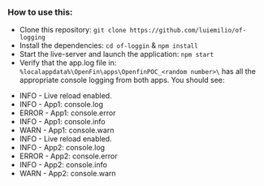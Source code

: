 ### How to use this:

* Clone this repository: `git clone https://github.com/luiemilio/of-logging`
* Install the dependencies: `cd of-loggin` & `npm install`
* Start the live-server and launch the application: `npm start`
* Verify that the app.log file in: `%localappdata%\OpenFin\apps\OpenfinPOC_<random number>\` has all the appropriate console logging from both apps. You should see:

- INFO - Live reload enabled.
- INFO - App1: console.log
- ERROR - App1: console.error
- INFO - App1: console.info
- WARN - App1: console.warn
- INFO - Live reload enabled.
- INFO - App2: console.log
- ERROR - App2: console.error
- INFO - App2: console.info
- WARN - App2: console.warn
